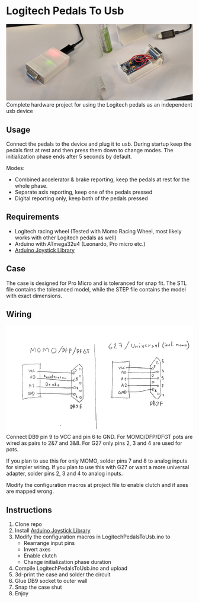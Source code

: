 # Logitech Pedals To Usb
![](img/complete.jpg)
Complete hardware project for using the Logitech pedals as an independent usb device

## Usage
  Connect the pedals to the device and plug it to usb. During startup keep the pedals first at rest and then press them down to change modes. The initialization phase ends after 5 seconds by default.
  
  Modes:
  - Combined accelerator & brake reporting, keep the pedals at rest for the whole phase.
  - Separate axis reporting, keep one of the pedals pressed
  - Digital reporting only, keep both of the pedals pressed

## Requirements
  - Logitech racing wheel (Tested with Momo Racing Wheel, most likely works with other Logitech pedals as well)
  - Arduino with ATmega32u4 (Leonardo, Pro micro etc.)
  - [Arduino Joystick Library](https://github.com/MHeironimus/ArduinoJoystickLibrary)

## Case
  The case is designed for Pro Micro and is toleranced for snap fit. The STL file contains the toleranced model, while the STEP file contains the model with exact dimensions.

## Wiring
![](img/wiring.jpg)
  Connect DB9 pin 9 to VCC and pin 6 to GND. For MOMO/DFP/DFGT pots are wired as pairs to 2&7 and 3&8. For G27 only pins 2, 3 and 4 are used for pots.
  
  If you plan to use this for only MOMO, solder pins 7 and 8 to analog inputs for simpler wiring. If you plan to use this with G27 or want a more universal adapter, solder pins 2, 3 and 4 to analog inputs.

  Modify the configuration macros at project file to enable clutch and if axes are mapped wrong.

## Instructions
  1. Clone repo
  2. Install [Arduino Joystick Library](https://github.com/MHeironimus/ArduinoJoystickLibrary)
  3. Modify the configuration macros in LogitechPedalsToUsb.ino to
      - Rearrange input pins
      - Invert axes
      - Enable clutch 
      - Change initialization phase duration
  4. Compile LogitechPedalsToUsb.ino and upload
  5. 3d-print the case and solder the circuit
  6. Glue DB9 socket to outer wall
  7. Snap the case shut
  8. Enjoy